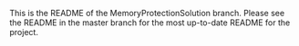 This is the README of the MemoryProtectionSolution branch.  Please
see the README in the master branch for the most up-to-date README for
the project.
